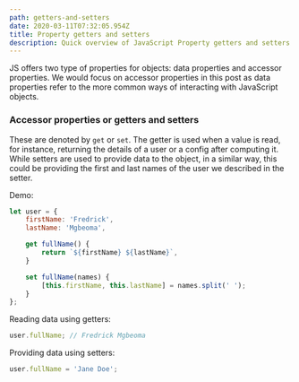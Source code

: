 ```yaml
---
path: getters-and-setters
date: 2020-03-11T07:32:05.954Z
title: Property getters and setters
description: Quick overview of JavaScript Property getters and setters
---
```



JS offers two type of properties for objects: data properties and accessor properties. We would focus on accessor properties in this post as data properties refer to the more common ways of interacting with JavaScript objects.

### Accessor properties or getters and setters
These are denoted by `get` or `set`. The getter is used when a value is read, for instance,
returning the details of a user or a config after computing it. While setters are used to provide data to the object,
in a similar way, this could be providing the first and last names of the user we described in the setter.

Demo:
```js
let user = {
    firstName: 'Fredrick',
    lastName: 'Mgbeoma',

    get fullName() {
        return `${firstName} ${lastName}`,
    }

    set fullName(names) {
        [this.firstName, this.lastName] = names.split(' ');
    }
};
```

Reading data using getters:
```js 
user.fullName; // Fredrick Mgbeoma
```

Providing data using setters:
```js
user.fullName = 'Jane Doe';
```
